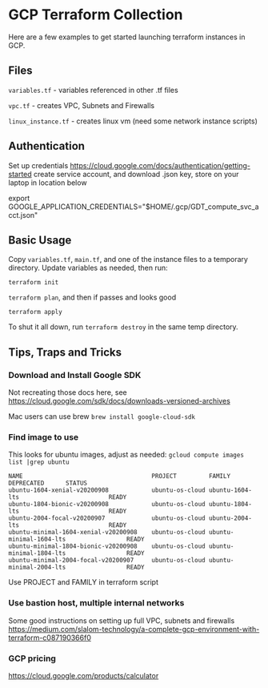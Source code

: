 # GCP Terraform Collection
Here are a few examples to get started launching terraform instances in GCP.

## Files
`variables.tf` - variables referenced in other .tf files

`vpc.tf` - creates VPC, Subnets and Firewalls

`linux_instance.tf` - creates linux vm
(need some network instance scripts)

## Authentication
Set up credentials
https://cloud.google.com/docs/authentication/getting-started
create service account, and download .json key, store on your laptop in location below

export GOOGLE_APPLICATION_CREDENTIALS="$HOME/.gcp/GDT_compute_svc_acct.json"

## Basic Usage
Copy `variables.tf`, `main.tf`, and one of the instance files to a temporary directory. Update variables as needed, then run:

`terraform init`

`terraform plan`, and then if passes and looks good

`terraform apply`

To shut it all down, run `terraform destroy` in the same temp directory. 


## Tips, Traps and Tricks

### Download and Install Google SDK
Not recreating those docs here, see https://cloud.google.com/sdk/docs/downloads-versioned-archives

Mac users can use brew `brew install google-cloud-sdk`

### Find image to use
This looks for ubuntu images, adjust as needed:
`gcloud compute images list |grep ubuntu`

```
NAME                                    PROJECT         FAMILY                  DEPRECATED      STATUS
ubuntu-1604-xenial-v20200908            ubuntu-os-cloud ubuntu-1604-lts                         READY
ubuntu-1804-bionic-v20200908            ubuntu-os-cloud ubuntu-1804-lts                         READY
ubuntu-2004-focal-v20200907             ubuntu-os-cloud ubuntu-2004-lts                         READY
ubuntu-minimal-1604-xenial-v20200908    ubuntu-os-cloud ubuntu-minimal-1604-lts                 READY
ubuntu-minimal-1804-bionic-v20200908    ubuntu-os-cloud ubuntu-minimal-1804-lts                 READY
ubuntu-minimal-2004-focal-v20200907     ubuntu-os-cloud ubuntu-minimal-2004-lts                 READY
```

Use PROJECT and FAMILY in terraform script

### Use bastion host, multiple internal networks
Some good instructions on setting up full VPC, subnets and firewalls
https://medium.com/slalom-technology/a-complete-gcp-environment-with-terraform-c087190366f0

### GCP pricing
https://cloud.google.com/products/calculator
